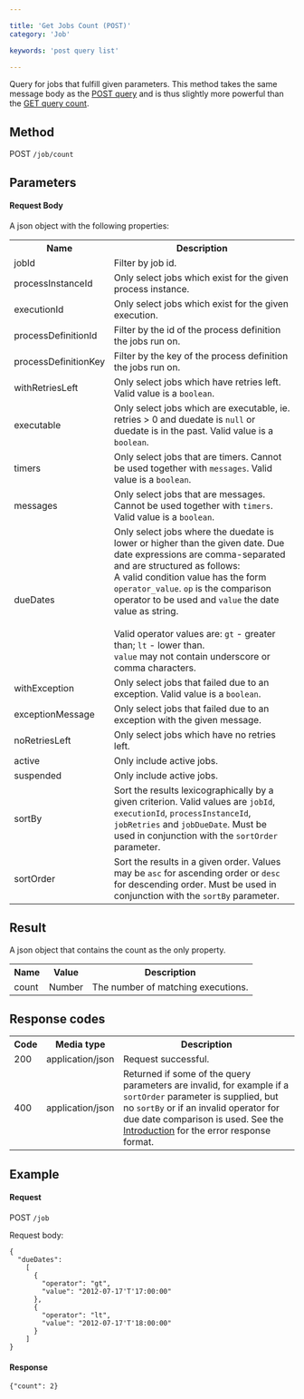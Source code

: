 ```yaml
---

title: 'Get Jobs Count (POST)'
category: 'Job'

keywords: 'post query list'

---
```



Query for jobs that fulfill given parameters. This method takes the same message body as the [POST query](ref:#job-get-jobs-post) and is thus slightly more powerful than the [GET query count](ref:#job-get-jobs-count).


Method
------

POST <code>/job/count</code>


Parameters
----------  
  
#### Request Body

A json object with the following properties:

<table class="table table-striped">
  <tr>
    <th>Name</th>
    <th>Description</th>
  </tr>
  <tr>
    <td>jobId</td>
    <td>Filter by job id.</td>
  </tr>
  <tr>
    <td>processInstanceId</td>
    <td>Only select jobs which exist for the given process instance.</td>
  </tr>
  <tr>
    <td>executionId</td>
    <td>Only select jobs which exist for the given execution.</td>
  </tr>
  <tr>
    <td>processDefinitionId</td>
    <td>Filter by the id of the process definition the jobs run on.</td>
  </tr>
  <tr>
    <td>processDefinitionKey</td>
    <td>Filter by the key of the process definition the jobs run on.</td>
  </tr>   
  <tr>
    <td>withRetriesLeft</td>
    <td>Only select jobs which have retries left. Valid value is a <code>boolean</code>.</td>
  </tr>
  <tr>
    <td>executable</td>
    <td>Only select jobs which are executable, ie. retries &gt; 0 and duedate is <code>null</code> or duedate is in the past. Valid value is a <code>boolean</code>.</td>
  </tr>
  <tr>
    <td>timers</td>
    <td>Only select jobs that are timers. Cannot be used together with <code>messages</code>. Valid value is a <code>boolean</code>.</td>
  </tr>
  <tr>
    <td>messages</td>
    <td>Only select jobs that are messages. Cannot be used together with <code>timers</code>. Valid value is a <code>boolean</code>.</td>
  </tr>
  <tr>
    <td>dueDates</td>
    <td>Only select jobs where the duedate is lower or higher than the given date.
    Due date expressions are comma-separated and are structured as follows:<br/>
    A valid condition value has the form <code>operator_value</code>.
    <code>op</code> is the comparison operator to be used and <code>value</code> the date value as string.<br/>
    <br/>
    Valid operator values are: <code>gt</code> - greater than; <code>lt</code> - lower than.<br/>
    <code>value</code> may not contain underscore or comma characters.
    </td>
  </tr>
  <tr>
    <td>withException</td>
    <td>Only select jobs that failed due to an exception. Valid value is a <code>boolean</code>.</td>
  </tr>
  <tr>
    <td>exceptionMessage</td>
    <td>Only select jobs that failed due to an exception with the given message.</td>
  </tr>
  <tr>
    <td>noRetriesLeft</td>
    <td>Only select jobs which have no retries left.</td>
  </tr>  
  <tr>
    <td>active</td>
    <td>Only include active jobs.</td>
  </tr>
  <tr>
    <td>suspended</td>
    <td>Only include active jobs.</td>
  </tr>    
  <tr>
    <td>sortBy</td>
    <td>Sort the results lexicographically by a given criterion. Valid values are
    <code>jobId</code>, <code>executionId</code>, <code>processInstanceId</code>, <code>jobRetries</code> and <code>jobDueDate</code>.
    Must be used in conjunction with the <code>sortOrder</code> parameter.</td>
  </tr>  
  <tr>
    <td>sortOrder</td>
    <td>Sort the results in a given order. Values may be <code>asc</code> for ascending order or <code>desc</code> for descending order.
    Must be used in conjunction with the <code>sortBy</code> parameter.</td>
  </tr>
</table>


Result
------

A json object that contains the count as the only property.

<table class="table table-striped">
  <tr>
    <th>Name</th>
    <th>Value</th>
    <th>Description</th>
  </tr>
  <tr>
    <td>count</td>
    <td>Number</td>
    <td>The number of matching executions.</td>
  </tr>
</table>


Response codes
--------------  

<table class="table table-striped">
  <tr>
    <th>Code</th>
    <th>Media type</th>
    <th>Description</th>
  </tr>
  <tr>
    <td>200</td>
    <td>application/json</td>
    <td>Request successful.</td>
  </tr>
  <tr>
    <td>400</td>
    <td>application/json</td>
    <td>Returned if some of the query parameters are invalid, for example if a <code>sortOrder</code> parameter is supplied, but no <code>sortBy</code>
    or if an invalid operator for due date comparison is used. See the <a href="ref:#overview-introduction">Introduction</a> for the error response format.</td>
  </tr>
</table>


Example
-------

#### Request

<!-- TODO: Insert a 'real' example -->
POST <code>/job</code>

Request body:

    {
      "dueDates": 
        [
          {
            "operator": "gt",
            "value": "2012-07-17'T'17:00:00"
          },
          {   
            "operator": "lt",
            "value": "2012-07-17'T'18:00:00"
          }
        ]
    }
  
#### Response

    {"count": 2}
